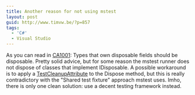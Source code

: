 ```yaml
---
title: Another reason for not using mstest
layout: post
guid: http://www.timvw.be/?p=857
tags:
  - 'C#'
  - Visual Studio
---
```

As you can read in [CA1001](http://msdn.microsoft.com/en-us/library/ms182172(VS.80).aspx): Types that own disposable fields should be disposable. Pretty solid advice, but for some reason the mstest runner does not dispose of classes that implement IDisposable. A possible workaround is to apply a [TestCleanupAttribute](http://msdn.microsoft.com/en-us/library/microsoft.visualstudio.testtools.unittesting.testcleanupattribute(VS.80).aspx) to the Dispose method, but this is really contradictory with the "Shared test fixture" approach mstest uses. Imho, there is only one clean solution: use a decent testing framework instead.
